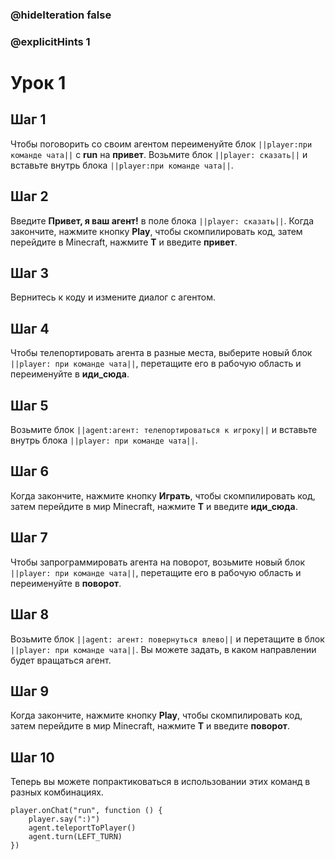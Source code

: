 ### @hideIteration false 
### @explicitHints 1


# Урок 1

## Шаг 1
Чтобы поговорить со своим агентом переименуйте блок ``||player:при команде чата||`` с  **run** на **привет**. Возьмите блок ``||player: сказать||`` и вставьте внутрь блока ``||player:при команде чата||``.

## Шаг 2
Введите **Привет, я ваш агент!** в поле блока ``||player: сказать||``. Когда закончите, нажмите кнопку **Play**, чтобы скомпилировать код, затем перейдите в Minecraft, нажмите **T** и введите **привет**.

## Шаг 3
Вернитесь к коду и измените диалог с агентом. 

## Шаг 4
Чтобы телепортировать агента в разные места, выберите новый блок ``||player: при команде чата||``, перетащите его в рабочую область и переименуйте в **иди_сюда**. 

## Шаг 5
Возьмите блок ``||agent:агент: телепортироваться к игроку||`` и вставьте внутрь блока ``||player: при команде чата||``. 

## Шаг 6
Когда закончите, нажмите кнопку **Играть**, чтобы скомпилировать код, затем перейдите в мир Minecraft, нажмите **T** и введите **иди_сюда**.

## Шаг 7
Чтобы запрограммировать агента на поворот, возьмите новый блок ``||player: при команде чата||``, перетащите его в рабочую область и переименуйте в **поворот**. 

## Шаг 8
Возьмите блок ``||agent: агент: повернуться влево||`` и перетащите в блок ``||player: при команде чата||``. Вы можете задать, в каком направлении будет вращаться агент. 

## Шаг 9
Когда закончите, нажмите кнопку **Play**, чтобы скомпилировать код, затем перейдите в мир Minecraft, нажмите **T** и введите **поворот**.

## Шаг 10 
Теперь вы можете попрактиковаться в использовании этих команд в разных комбинациях. 

```ghost
player.onChat("run", function () {
    player.say(":)")
    agent.teleportToPlayer()
    agent.turn(LEFT_TURN)
})
```

